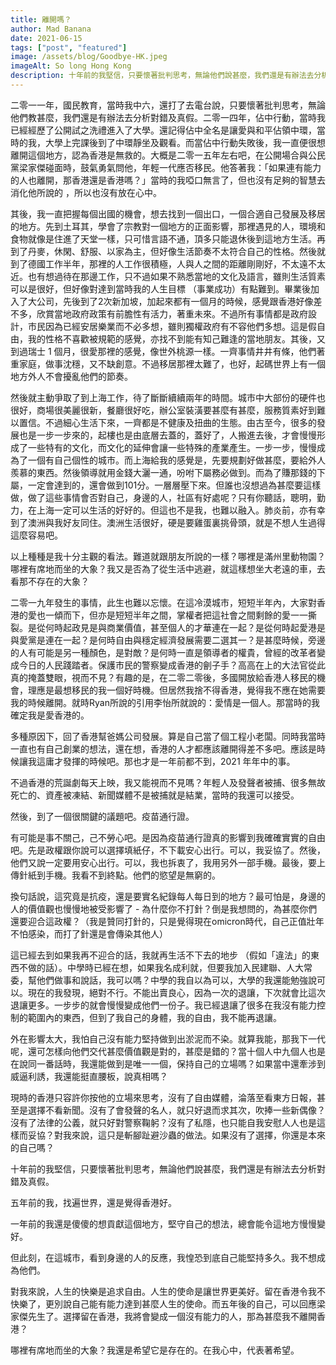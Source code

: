 ```yaml
---
title: 離開嗎？
author: Mad Banana
date: 2021-06-15
tags: ["post", "featured"]
image: /assets/blog/Goodbye-HK.jpeg
imageAlt: So long Hong Kong 
description: 十年前的我堅信，只要懷著批判思考，無論他們說甚麼，我們還是有辦法去分析對錯及真假。五年前的我，找遍世界，還是覺得香港好。一年前的我還是傻傻的想貢獻這個地方，堅守自己的想法，總會能令這地方慢慢變好。但此刻，在這城市，看到身邊的人的反應，我惶恐到底自己能堅持多久。我不想成為他們。對我來說，人生的快樂是追求自由。人生的使命是讓世界更美好。留在香港令我不快樂了，更別說自己能有能力達到甚麼人生的使命。而五年後的自己，可以回應梁家傑先生了。選擇留在香港，我將會變成一個沒有能力的人，那為甚麼我不離開香港？哪裡有席地而坐的大象？我還是希望它是存在的。在我心中，代表著希望。
---
```

二零一一年，國民教育，當時我中六，還打了去電台說，只要懷著批判思考，無論他們教甚麼，我們還是有辦法去分析對錯及真假。二零一四年，佔中行動，當時我已經經歷了公開試之洗禮進入了大學。還記得佔中全名是讓愛與和平佔領中環，當時的我，大學上完課後到了中環靜坐及觀看。而當佔中行動失敗後，我一直便很想離開這個地方，認為香港是無救的。大概是二零一五年左右吧，在公開場合與公民黨梁家傑碰面時，鼓氣勇氣問他，年輕一代應否移民。他答著我：「如果連有能力的人也離開，那香港還是香港嗎？」當時的我啞口無言了，但也沒有足夠的智慧去消化他所說的 ，所以也沒有放在心中。

其後，我一直把握每個出國的機會，想去找到一個出口，一個合適自己發展及移居的地方。先到土耳其，學會了宗教對一個地方的正面影響，那裡遇見的人，環境和食物就像是住進了天堂一樣，只可惜言語不通，頂多只能退休後到這地方生活。再到了丹麥，休閑、舒服、以家為主，但好像生活節奏不太符合自己的性格。然後就到了德國工作半年，那裡的人工作很積極，人與人之間的距離剛剛好，不太遠不太近。也有想過待在那邊工作，只不過如果不熟悉當地的文化及語言，雖則生活質素可以是很好，但好像對達到當時我的人生目標 （事業成功）有點難到。畢業後加入了大公司，先後到了2次新加坡，加起來都有一個月的時候，感覺跟香港好像差不多，欣賞當地政府政策有前膽性有活力，著重未來。不過所有事情都是政府設計，市民因為已經安居樂業而不必多想，雖則獨權政府有不容他們多想。這是假自由，我的性格不喜歡被規範的感覺，亦找不到能有知己難逢的當地朋友。其後，又到過瑞士 1 個月，很愛那裡的感覺，像世外桃源一樣。一齊事情井井有條，他們著重家庭，做事沈穩，又不缺創意。不過移居那裡太難了，也好，起碼世界上有一個地方外人不會擾亂他們的節奏。

然後就主動爭取了到上海工作，待了斷斷續續兩年的時間。城市中大部份的硬件也很好，商場很美麗很新，餐廳很好吃，辦公室裝潢要甚麼有甚麼，服務質素好到難以置信。不過細心生活下來，一齊都是不健康及扭曲的生態。由古至今，很多的發展也是一步一步來的，起樓也是由底層去蓋的，蓋好了，人搬進去後，才會慢慢形成了一些特有的文化，而文化的延伸會讓一些特殊的產業產生。一步一步，慢慢成為了一個有自己個性的城市。而上海給我的感覺是，先要規劃好做甚麼，要給外人羨慕的東西。然後領導就用金錢大灑一通，吩咐下屬務必做到。而為了賺那錢的下屬，一定會達到的，還會做到101分。一層層壓下來。但誰也沒想過為甚麼要這樣做，做了這些事情會否對自己，身邊的人，社區有好處呢？只有你聽話，聰明，勤力，在上海一定可以生活的好好的。但這也不是我，也難以融入。肺炎前，亦有幸到了澳洲與我好友同住。澳洲生活很好，硬是要雞蛋裏挑骨頭，就是不想人生過得這麼容易吧。

以上種種是我十分主觀的看法。難道就跟朋友所說的一樣？哪裡是滿州里動物園？哪裡有席地而坐的大象？我又是否為了從生活中逃避，就這樣想坐大老遠的車，去看那不存在的大象？

二零一九年發生的事情，此生也難以忘懷。在這冷漠城市，短短半年內，大家對香港的愛也一傾而下，但亦是短短半年之間，掌權者把這社會之間剩餘的愛一一撕裂。是從何時起政見是與商業價值，甚至個人的才華連在一起？是從何時起愛港是與愛黨是連在一起？是何時自由與穩定經濟發展需要二選其一？是甚麼時候，旁邊的人有可能是另一種顏色，是對敵？是何時一直是領導者的權貴，曾經的改革者變成今日的人民踐踏者。保護市民的警察變成香港的劊子手？高高在上的大法官從此真的掩蓋雙眼，視而不見？有趣的是，在二零二零後，多國開放給香港人移民的機會，理應是最想移民的我一個好時機。但居然我捨不得香港，覺得我不應在她需要我的時候離開。就時Ryan所說的引用李怡所就說的：愛情是一個人。那當時的我確定我是愛香港的。

多種原因下，回了香港幫爸媽公司發展。算是自己當了個工程小老闆。同時我當時一直也有自己創業的想法，還在想，香港的人才都應該離開得差不多吧。應該是時候讓我這庸才發揮的時候吧。那也才是一年前都不到，2021 年年中的事。

不過香港的荒誕劇每天上映，我又能視而不見嗎？年輕人及發聲者被捕、很多無故死亡的、資產被凍結、新聞媒體不是被捕就是結業，當時的我還可以接受。

然後，到了一個很關鍵的議題吧。疫苗通行證。

有可能是事不關己，己不勞心吧。是因為疫苗通行證真的影響到我確確實實的自由吧。先是政權跟你說可以選擇填紙仔，不下載安心出行。可以，我妥協了。然後，他們又說一定要用安心出行。可以，我也拆衷了，我用另外一部手機。最後，要上傳針紙到手機。我看不到終點。他們的慾望是無窮的。

換句話說，這究竟是抗疫，還是要實名紀錄每人每日到的地方？最可怕是，身邊的人的價值觀也慢慢地被受影響了 - 為什麼你不打針？倒是我想問的，為甚麼你們還要迎合這政權？（我是贊同打針的，只是覺得現在omicron時代，自己正值壯年不怕感染，而打了針還是會傳染其他人）

這已經去到如果我再不迎合的話，我就再生活不下去的地步 （假如「違法」的東西不做的話）。中學時已經在想，如果我名成利就，但要我加入民建聯、人大常委，幫他們做事和說話，我可以嗎？中學的我自以為可以，大學的我還能勉強說可以。現在的我發現，絕對不行。不能出賣良心，因為一次的退讓，下次就會比這次退讓更多。一步步的就會慢慢變成他們一份子。我已經退讓了很多在我沒有能力控制的範圍內的東西，但到了我自己的身體，我的自由，我不能再退讓。

外在影響太大，我怕自己沒有能力堅持做到出淤泥而不染。就算我能，那我下一代呢，還可怎樣向他們交代甚麼價值觀是對的，甚麼是錯的？當十個人中九個人也是在說同一番話時，我還能做到是唯一一個，保持自己的立場嗎？如果當中還牽涉到威逼利誘，我還能挺直腰板，說真相嗎？

現時的香港只容許你按他的立場來思考，沒有了自由媒體，淪落至看東方日報，甚至是選擇不看新聞。沒有了會發聲的名人，就只好退而求其次，吹捧一些新偶像？沒有了法律的公義，就只好對警察鞠躬？沒有了私隱，也只能自我安慰人人也是這樣而妥協？對我來說，這只是斬腳趾避沙蟲的做法。如果沒有了選擇，你還是本來的自己嗎？

十年前的我堅信，只要懷著批判思考，無論他們說甚麼，我們還是有辦法去分析對錯及真假。

五年前的我，找遍世界，還是覺得香港好。

一年前的我還是傻傻的想貢獻這個地方，堅守自己的想法，總會能令這地方慢慢變好。

但此刻，在這城市，看到身邊的人的反應，我惶恐到底自己能堅持多久。我不想成為他們。

對我來說，人生的快樂是追求自由。人生的使命是讓世界更美好。留在香港令我不快樂了，更別說自己能有能力達到甚麼人生的使命。而五年後的自己，可以回應梁家傑先生了。選擇留在香港，我將會變成一個沒有能力的人，那為甚麼我不離開香港？

哪裡有席地而坐的大象？我還是希望它是存在的。在我心中，代表著希望。